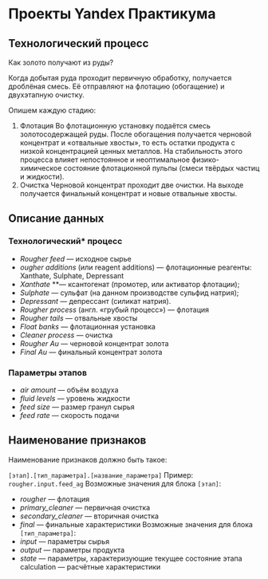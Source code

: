 # Проекты Yandex Практикума

## Технологический процесс

Как золото получают из руды? 

Когда добытая руда проходит первичную обработку, получается дроблёная смесь. Её отправляют на флотацию (обогащение) и двухэтапную очистку.

Опишем каждую стадию: 
1. Флотация
Во флотационную установку подаётся смесь золотосодержащей руды. После обогащения получается черновой концентрат и «отвальные хвосты», то есть остатки продукта с низкой концентрацией ценных металлов.
На стабильность этого процесса влияет непостоянное и неоптимальное физико-химическое состояние флотационной пульпы (смеси твёрдых частиц и жидкости).
2. Очистка 
Черновой концентрат проходит две очистки. На выходе получается финальный концентрат и новые отвальные хвосты.

## Описание данных
### Технологический* процесс
- *Rougher feed* — исходное сырье
- *ougher additions* (или reagent additions) — флотационные реагенты: Xanthate, Sulphate, Depressant
- *Xanthate* **— ксантогенат (промотер, или активатор флотации);
- *Sulphate* — сульфат (на данном производстве сульфид натрия);
- *Depressant* — депрессант (силикат натрия).
- *Rougher process* (англ. «грубый процесс») — флотация
- *Rougher tails* — отвальные хвосты
- *Float banks* — флотационная установка
- *Cleaner process* — очистка
- *Rougher Au* — черновой концентрат золота
- *Final Au* — финальный концентрат золота

### Параметры этапов
- *air amount* — объём воздуха
- *fluid levels* — уровень жидкости
- *feed size* — размер гранул сырья
- *feed rate* — скорость подачи

## Наименование признаков
Наименование признаков должно быть такое:

`[этап].[тип_параметра].[название_параметра]`
Пример: `rougher.input.feed_ag`
Возможные значения для блока `[этап]`:
- *rougher* — флотация
- *primary_cleaner* — первичная очистка
- *secondary_cleaner* — вторичная очистка
- *final* — финальные характеристики
Возможные значения для блока `[тип_параметра]`:
- *input* — параметры сырья
- *output* — параметры продукта
- *state* — параметры, характеризующие текущее состояние этапа
calculation — расчётные характеристики
